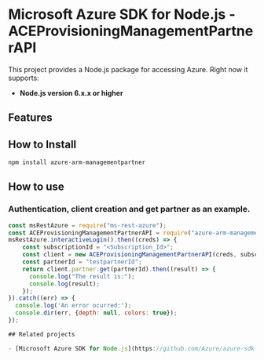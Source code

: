 # Microsoft Azure SDK for Node.js - ACEProvisioningManagementPartnerAPI
This project provides a Node.js package for accessing Azure. Right now it supports:
- **Node.js version 6.x.x or higher**

## Features


## How to Install

```bash
npm install azure-arm-managementpartner
```

## How to use

### Authentication, client creation and get partner as an example.

```javascript
const msRestAzure = require("ms-rest-azure");
const ACEProvisioningManagementPartnerAPI = require("azure-arm-managementpartner");
msRestAzure.interactiveLogin().then((creds) => {
    const subscriptionId = "<Subscription_Id>";
    const client = new ACEProvisioningManagementPartnerAPI(creds, subscriptionId);
    const partnerId = "testpartnerId";
    return client.partner.get(partnerId).then((result) => {
      console.log("The result is:");
      console.log(result);
    });
}).catch((err) => {
  console.log('An error ocurred:');
  console.dir(err, {depth: null, colors: true});
});

## Related projects

- [Microsoft Azure SDK for Node.js](https://github.com/Azure/azure-sdk-for-node)
